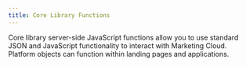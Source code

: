 ```yaml
---
title: Core Library Functions
---
```


Core library server-side JavaScript functions allow you to use standard JSON and JavaScript functionality to interact with Marketing Cloud. Platform objects can function within landing pages and applications.
